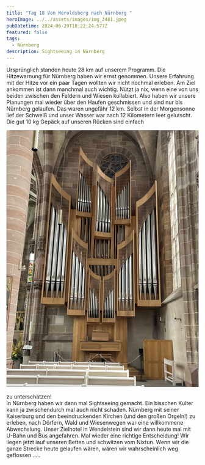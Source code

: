 ```yaml
---
title: "Tag 18 Von Heroldsberg nach Nürnberg "
heroImage: ../../assets/images/img_3481.jpeg
pubDatetime: 2024-06-29T18:22:24.577Z
featured: false
tags:
  - Nürnberg
description: Sightseeing in Nürnberg
---
```

Ursprünglich standen heute 28 km auf unserem Programm. Die Hitzewarnung für Nürnberg haben wir ernst genommen. Unsere Erfahrung mit der Hitze vor ein paar Tagen wollten wir nicht nochmal erleben. Am Ziel ankommen ist dann manchmal auch wichtig. Nützt ja nix, wenn eine von uns beiden zwischen den Feldern und Wiesen kollabiert. Also haben wir unsere Planungen mal wieder über den Haufen geschmissen und sind nur bis Nürnberg gelaufen. Das waren ungefähr 12 km. Selbst in der Morgensonne lief der Schweiß und unser Wasser war nach 12 Kilometern leer gelutscht. Die gut 10 kg Gepäck auf unseren Rücken sind einfach 

![](../../assets/images/251443ca-a27f-413b-b4d3-cc571e4ed320-29290-0000057c67b48c64.jpeg)


 zu unterschätzen! \
In Nürnberg haben wir dann mal Sightseeing gemacht. Ein bisschen Kulter kann ja zwischendurch mal auch nicht schaden. Nürnberg mit seiner Kaiserburg und den beeindruckenden Kirchen (und den großen Orgeln!)  zu erleben, nach Dörfern, Wald und Wiesenwegen war eine willkommene Abwechslung. Unser Zielhotel in Wendelstein sind wir dann heute mal mit U-Bahn und Bus angefahren. Mal wieder eine richtige Entscheidung! Wir liegen jetzt iauf unseren Betten und schwitzen vom Nixtun. Wenn wir die ganze Strecke heute gelaufen wären, wären wir wahrscheinlich weg geflossen …..